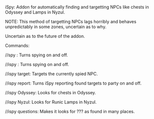 iSpy: Addon for automatically finding and targetting NPCs like chests in Odyssey and Lamps in Nyzul.

NOTE: This method of targetting NPCs lags horribly and behaves unpredictably in some zones, uncertain as to why.

Uncertain as to the future of the addon.

Commands:

//spy : Turns spying on and off.

//ispy : Turns spying on and off.

//ispy target: Targets the currently spied NPC.

//ispy report: Turns iSpy reporting found targets to party on and off.

//ispy Odyssey: Looks for chests in Odyssey.

//ispy Nyzul: Looks for Runic Lamps in Nyzul.

//ispy questions: Makes it looks for ??? as found in many places.